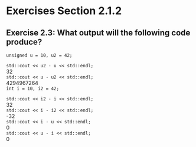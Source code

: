# Exercises Section 2.1.2

## Exercise 2.3: What output will the following code produce?

<code>unsigned u = 10, u2 = 42;  
std::cout << u2 - u << std::endl;</code>  
32  
<code>std::cout << u - u2 << std::endl;</code>  
4294967264  
<code>int i = 10, i2 = 42;  
std::cout << i2 - i << std::endl;</code>  
32  
<code>std::cout << i - i2 << std::endl;</code>  
-32  
<code>std::cout << i - u << std::endl;</code>  
0  
<code>std::cout << u - i << std::endl;</code>  
0
